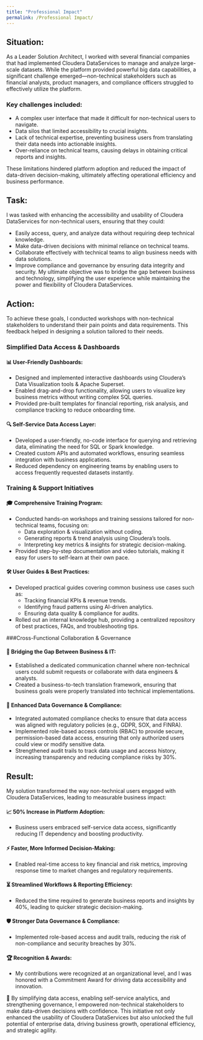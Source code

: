 ```yaml
---
title: "Professional Impact"
permalink: /Professional Impact/
---
```


## Situation:

As a Leader Solution Architect, I worked with several financial companies that had implemented Cloudera DataServices to manage and analyze large-scale datasets. While the platform provided powerful big data capabilities, a significant challenge emerged—non-technical stakeholders such as financial analysts, product managers, and compliance officers struggled to effectively utilize the platform.

### Key challenges included:

  - A complex user interface that made it difficult for non-technical users to navigate.
  - Data silos that limited accessibility to crucial insights.
  - Lack of technical expertise, preventing business users from translating their data needs into actionable insights.
  - Over-reliance on technical teams, causing delays in obtaining critical reports and insights.

These limitations hindered platform adoption and reduced the impact of data-driven decision-making, ultimately affecting operational efficiency and business performance.

## Task:

I was tasked with enhancing the accessibility and usability of Cloudera DataServices for non-technical users, ensuring that they could:
  - Easily access, query, and analyze data without requiring deep technical knowledge.
  - Make data-driven decisions with minimal reliance on technical teams.
  - Collaborate effectively with technical teams to align business needs with data solutions.
  - Improve compliance and governance by ensuring data integrity and security.
My ultimate objective was to bridge the gap between business and technology, simplifying the user experience while maintaining the power and flexibility of Cloudera DataServices.

## Action:

To achieve these goals, I conducted workshops with non-technical stakeholders to understand their pain points and data requirements. This feedback helped in designing a solution tailored to their needs.

### Simplified Data Access & Dashboards
#### 📊 User-Friendly Dashboards:

  - Designed and implemented interactive dashboards using Cloudera’s Data Visualization tools & Apache Superset.
  - Enabled drag-and-drop functionality, allowing users to visualize key business metrics without writing complex SQL queries.
  - Provided pre-built templates for financial reporting, risk analysis, and compliance tracking to reduce onboarding time.
    
#### 🔍 Self-Service Data Access Layer:

  - Developed a user-friendly, no-code interface for querying and retrieving data, eliminating the need for SQL or Spark knowledge.
  - Created custom APIs and automated workflows, ensuring seamless integration with business applications.
  - Reduced dependency on engineering teams by enabling users to access frequently requested datasets instantly.

### Training & Support Initiatives
#### 🎓 Comprehensive Training Program:

  - Conducted hands-on workshops and training sessions tailored for non-technical teams, focusing on:
      - Data exploration & visualization without coding.
      - Generating reports & trend analysis using Cloudera’s tools.
      - Interpreting key metrics & insights for strategic decision-making.
  - Provided step-by-step documentation and video tutorials, making it easy for users to self-learn at their own pace.
    
#### 🛠 User Guides & Best Practices:

  - Developed practical guides covering common business use cases such as:
      - Tracking financial KPIs & revenue trends.
      - Identifying fraud patterns using AI-driven analytics.
      - Ensuring data quality & compliance for audits.
  - Rolled out an internal knowledge hub, providing a centralized repository of best practices, FAQs, and troubleshooting tips.


###Cross-Functional Collaboration & Governance
#### 🤝 Bridging the Gap Between Business & IT:

  - Established a dedicated communication channel where non-technical users could submit requests or collaborate with data engineers & analysts.
  - Created a business-to-tech translation framework, ensuring that business goals were properly translated into technical implementations.
    
#### 🔐 Enhanced Data Governance & Compliance:

  - Integrated automated compliance checks to ensure that data access was aligned with regulatory policies (e.g., GDPR, SOX, and FINRA).
  - Implemented role-based access controls (RBAC) to provide secure, permission-based data access, ensuring that only authorized users could view or modify sensitive data.
  - Strengthened audit trails to track data usage and access history, increasing transparency and reducing compliance risks by 30%.

## Result:

My solution transformed the way non-technical users engaged with Cloudera DataServices, leading to measurable business impact:

#### 📈 50% Increase in Platform Adoption:

  - Business users embraced self-service data access, significantly reducing IT dependency and boosting productivity.

#### ⚡ Faster, More Informed Decision-Making:

  - Enabled real-time access to key financial and risk metrics, improving response time to market changes and regulatory requirements.

#### ⏳ Streamlined Workflows & Reporting Efficiency:

  - Reduced the time required to generate business reports and insights by 40%, leading to quicker strategic decision-making.

#### 🛡 Stronger Data Governance & Compliance:

  - Implemented role-based access and audit trails, reducing the risk of non-compliance and security breaches by 30%.

#### 🏆 Recognition & Awards:

  - My contributions were recognized at an organizational level, and I was honored with a Commitment Award for driving data accessibility and innovation.

🚀 By simplifying data access, enabling self-service analytics, and strengthening governance, I empowered non-technical stakeholders to make data-driven decisions with confidence.
This initiative not only enhanced the usability of Cloudera DataServices but also unlocked the full potential of enterprise data, driving business growth, operational efficiency, and strategic agility.
